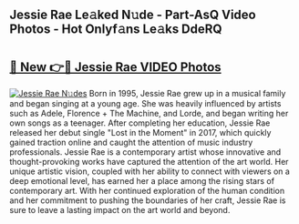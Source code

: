 ## Jessie Rae Le𝚊ked N𝚞de - Part-AsQ Video Photos - Hot Onlyf𝚊ns Le𝚊ks DdeRQ

# <h2><a href="http://ab12836.deff.icu/?id=Jessie+Rae">🔗 New 👉🔴 Jessie Rae VIDEO Photos</a></h2>

[![Jessie Rae N𝚞des](https://i.imgur.com/rIISA9y.gif)](http://ab12836.deff.icu/?id=Jessie+Rae)
Born in 1995, Jessie Rae grew up in a musical family and began singing at a young age. She was heavily influenced by artists such as Adele, Florence + The Machine, and Lorde, and began writing her own songs as a teenager. After completing her education, Jessie Rae released her debut single "Lost in the Moment" in 2017, which quickly gained traction online and caught the attention of music industry professionals. Jessie Rae is a contemporary artist whose innovative and thought-provoking works have captured the attention of the art world. Her unique artistic vision, coupled with her ability to connect with viewers on a deep emotional level, has earned her a place among the rising stars of contemporary art. With her continued exploration of the human condition and her commitment to pushing the boundaries of her craft, Jessie Rae is sure to leave a lasting impact on the art world and beyond.
